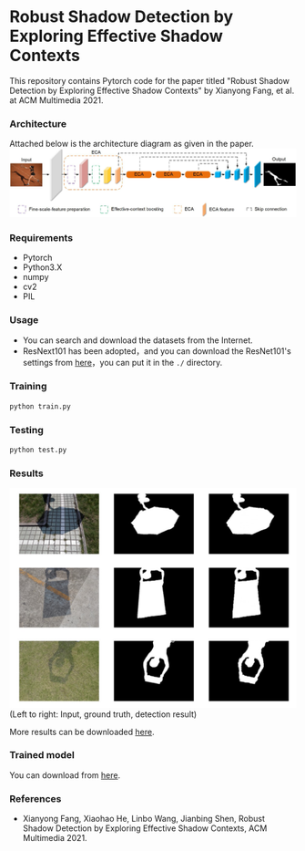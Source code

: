 # Robust Shadow Detection by Exploring Effective Shadow Contexts

This repository contains Pytorch code for the paper titled "Robust Shadow Detection by Exploring Effective Shadow Contexts" by  Xianyong Fang, et al. at ACM Multimedia 2021.

### Architecture

Attached below is the architecture diagram as given in the paper.
![network](img/pipeline.jpg)

### Requirements

- Pytorch
- Python3.X
- numpy
- cv2
- PIL

### Usage

- You can search and download the datasets from the Internet.
- ResNext101 has been adopted，and you can download the ResNet101's settings from [here](https://drive.google.com/drive/folders/1qBivnosrTb1PUnB2i89t27oKmSbmDaqP?usp=sharing)，you can put it in the `./` directory.

### Training

```python
python train.py
```

### Testing

```python
python test.py
```



### Results
![results](img/results.jpg)
(Left to right: Input, ground truth, detection result)

More results can be downloaded [here](https://drive.google.com/drive/folders/1OCs8usYDHB2oqNtsZqR5Q8qDXXNjaYWy?usp=sharing).

### Trained model

You can download from [here](https://drive.google.com/drive/folders/1uQmR-Gg16kEKvf-qFcH0syHOlBJKAQgY?usp=sharing).

### References

- Xianyong Fang, Xiaohao He, Linbo Wang, Jianbing Shen, Robust Shadow Detection by Exploring Effective Shadow Contexts, ACM Multimedia 2021. 
